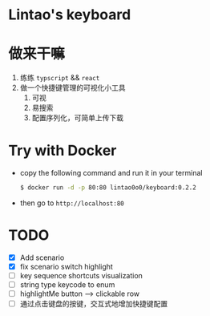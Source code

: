 # Lintao's keyboard

# 做来干嘛

1. 练练 `typscript` && `react`
2. 做一个快捷键管理的可视化小工具
   1. 可视
   2. 易搜索
   3. 配置序列化，可简单上传下载

# Try with Docker

- copy the following command and run it in your terminal
    ```bash
    $ docker run -d -p 80:80 lintao0o0/keyboard:0.2.2
    ```
- then go to `http://localhost:80`

# TODO
- [x] Add scenario
- [x] fix scenario switch highlight
- [ ] key sequence shortcuts visualization
- [ ] string type keycode to enum
- [ ] highlightMe button --> clickable row
- [ ] 通过点击键盘的按键，交互式地增加快捷键配置
